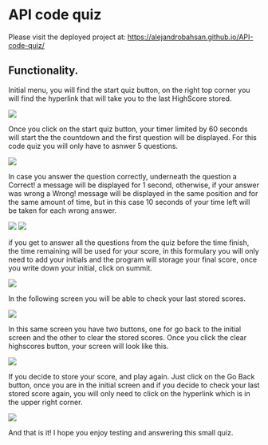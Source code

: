 # API code quiz

Please visit the deployed project at: https://alejandrobahsan.github.io/API-code-quiz/



## Functionality.

Initial menu, you will find the start quiz button, on the right top corner you will find the hyperlink that will take you to the last HighScore stored.

![](https://github.com/AlejandroBahSan/CodeQuiz/blob/master/Assets/images/QuizStart.jpg)

Once you click on the start quiz button, your timer limited by 60 seconds will start the the countdown and the first question will be displayed. For this code quiz
you will only have to asnwer 5 questions.

![](https://github.com/AlejandroBahSan/CodeQuiz/blob/master/Assets/images/1stQuestion.jpg)

In case you answer the question correctly, underneath the question a Correct! a message will be displayed for 1 second, otherwise, if your answer was wrong
a  Wrong! message will be displayed in the same position and for the same amount of time, but in this case 10 seconds of your time left will be taken for each
wrong answer.

![](https://github.com/AlejandroBahSan/CodeQuiz/blob/master/Assets/images/CorrectAnswer.jpg)
![](https://github.com/AlejandroBahSan/CodeQuiz/blob/master/Assets/images/WrongAnswer.jpg)

if you get to answer all the questions from the quiz before the time finish, the time remaining will be used for your score, in this formulary you will only need to add your initials and the program will storage your final score, once you write down your initial, click on summit.

![](https://github.com/AlejandroBahSan/CodeQuiz/blob/master/Assets/images/InitialsSubmit.jpg)

In the following screen you will be able to check your last stored scores. 

![](https://github.com/AlejandroBahSan/CodeQuiz/blob/master/Assets/images/HighScores.jpg)

In this same screen you have two buttons, one for go back to the initial screen and the other to clear the stored scores. Once you click the clear highscores button,
your screen will look like this.

![](https://github.com/AlejandroBahSan/CodeQuiz/blob/master/Assets/images/ClearHighScores.jpg)

If you decide to store your score, and play again. Just click on the Go Back button, once you are in the initial screen and if you decide to check your last
stored score again, you will only need to click on the hyperlink which is in the upper right corner. 

![](https://github.com/AlejandroBahSan/CodeQuiz/blob/master/Assets/images/ViewHighScores.jpg)

And that is it! I hope you enjoy testing and answering this small quiz.




